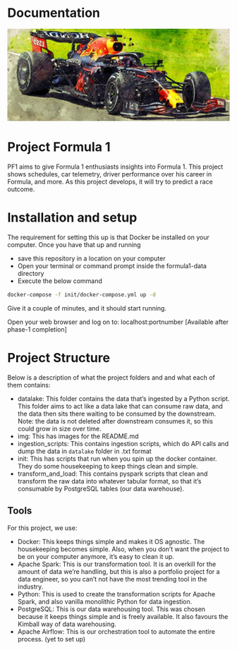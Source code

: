 # Documentation

![formula-1-car](img/formula-1-car.png)

# Project Formula 1

PF1 aims to give Formula 1 enthusiasts insights into Formula 1. This project shows schedules, car telemetry, driver performance over his career in Formula, and more. As this project develops, it will try to predict a race outcome.

# Installation and setup

The requirement for setting this up is that Docker be installed on your computer. Once you have that up and running

- save this repository in a location on your computer
- Open your terminal or command prompt inside the formula1-data directory
- Execute the below command

```bash
docker-compose -f init/docker-compose.yml up -d
```

Give it a couple of minutes, and it should start running.

Open your web browser and log on to: localhost:portnumber [Available after phase-1 completion]

# Project Structure

Below is a description of what the project folders and and what each of them contains:

- datalake: This folder contains the data that’s ingested by a Python script. This folder aims to act like a data lake that can consume raw data, and the data then sits there waiting to be consumed by the downstream. Note: the data is not deleted after downstream consumes it, so this could grow in size over time.
- img: This has images for the README.md
- ingestion_scripts: This contains ingestion scripts, which do API calls and dump the data in `datalake` folder in .txt format
- init: This has scripts that run when you spin up the docker container. They do some housekeeping to keep things clean and simple.
- transform_and_load: This contains pyspark scripts that clean and transform the raw data into whatever tabular format, so that it’s consumable by PostgreSQL tables (our data warehouse).

## Tools

For this project, we use:

- Docker: This keeps things simple and makes it OS agnostic. The housekeeping becomes simple. Also, when you don’t want the project to be on your computer anymore, it’s easy to clean it up.
- Apache Spark: This is our transformation tool. It is an overkill for the amount of data we’re handling, but this is also a portfolio project for a data engineer, so you can’t not have the most trending tool in the industry.
- Python: This is used to create the transformation scripts for Apache Spark, and also vanilla monolithic Python for data ingestion.
- PostgreSQL: This is our data warehousing tool. This was chosen because it keeps things simple and is freely available. It also favours the Kimball way of data warehousing.
- Apache Airflow: This is our orchestration tool to automate the entire process. (yet to set up)